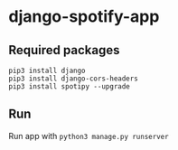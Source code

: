 # django-spotify-app

## Required packages
`pip3 install django`\
`pip3 install django-cors-headers` \
`pip3 install spotipy --upgrade`
## Run
Run app with
`python3 manage.py runserver`
